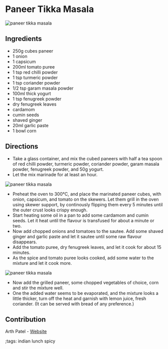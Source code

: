 # Paneer Tikka Masala

![paneer tikka masala](pix/paneer-tikka-masala.webp "Paneer Tikka Masala served with Naan bread")

## Ingredients

- 250g cubes paneer
- 1 onion
- 1 capsicum
- 200ml tomato puree 
- 1 tsp red chilli powder
- 1 tsp turmeric powder
- 1 tsp coriander powder
- 1/2 tsp garam masala powder
- 100ml thick yogurt
- 1 tsp fenugreek powder
- dry fenugreek leaves
- cardamom
- cumin seeds
- shaved ginger
- 20ml garlic paste
- 1 bowl corn

## Directions

- Take a glass container, and mix the cubed paneers with half a tea spoon of red chilli powder, turmeric powder, coriander powder, garam masala powder, fenugreek powder, and 50g yogurt.
- Let the mix marinade for at least an hour.
 
![paneer tikka masala](pix/paneer-tikka-masala-01.webp "Paneer ready to be marinated on the skewer")

- Preheat the oven to 300°C, and place the marinated paneer cubes, with onion, capsicum, and tomato on the skewers. Let them grill in the oven using skewer support, by continously flipping them every 5 minutes until the outer crust looks crispy enough.
- Start heating some oil in a pan to add some cardamom and cumin seeds. Let it heat until the flavour is transfused for about a minute or two.
- Now add chopped onions and tomatoes to the sautee. Add some shaved ginger and garlic paste and let it sautee until some raw flavour disappears.
- Add the tomato puree, dry fenugreek leaves, and let it cook for about 15 minutes.
- As the spice and tomato puree looks cooked, add some water to the mixture and let it cook more.

![paneer tikka masala](pix/paneer-tikka-masala-02.webp "Marinated paneer, chopped onions, chopped tomatoes, and corn.")

- Now add the grilled paneer, some chopped vegetables of choice, corn and stir the mixture well.
- One the added water seems to be evaporated, and the mixture looks a little thicker, turn off the heat and garnish with lemon juice, fresh coriander. (It can be served with bread of any preference.)

## Contribution

Arth Patel - [Website](https://arthnpatel.com)

;tags: indian lunch spicy
